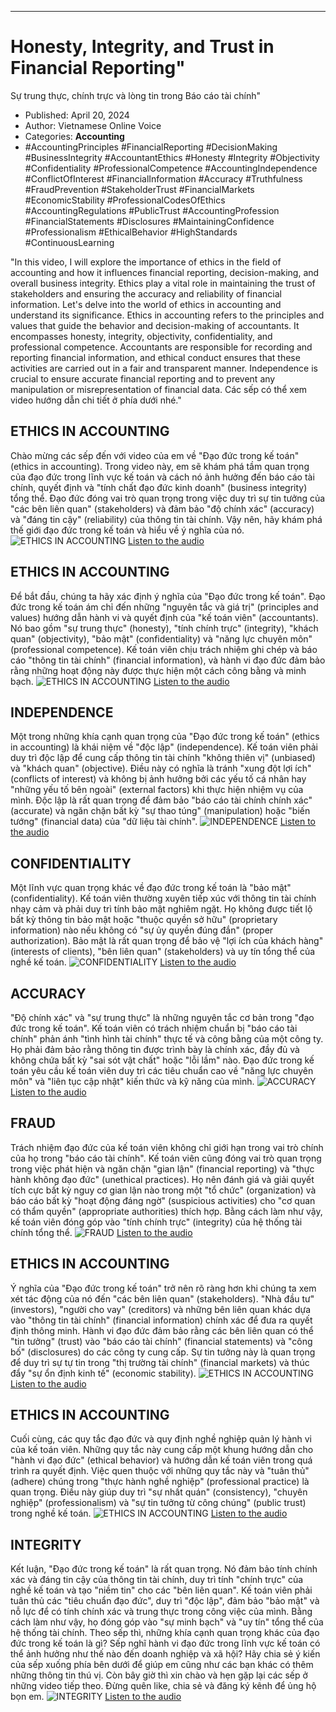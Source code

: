 
---

# Honesty, Integrity, and Trust in Financial Reporting"
Sự trung thực, chính trực và lòng tin trong Báo cáo tài chính"

- Published: April 20, 2024
- Author: Vietnamese Online Voice
- Categories: **Accounting**
- #AccountingPrinciples #FinancialReporting #DecisionMaking #BusinessIntegrity #AccountantEthics #Honesty #Integrity #Objectivity #Confidentiality #ProfessionalCompetence #AccountingIndependence #ConflictOfInterest #FinancialInformation #Accuracy #Truthfulness #FraudPrevention #StakeholderTrust #FinancialMarkets #EconomicStability #ProfessionalCodesOfEthics #AccountingRegulations #PublicTrust #AccountingProfession #FinancialStatements #Disclosures #MaintainingConfidence #Professionalism #EthicalBehavior #HighStandards #ContinuousLearning

"In this video, I will explore the importance of ethics in the field of accounting and how it influences financial reporting, decision-making, and overall business integrity. Ethics play a vital role in maintaining the trust of stakeholders and ensuring the accuracy and reliability of financial information. Let's delve into the world of ethics in accounting and understand its significance. Ethics in accounting refers to the principles and values that guide the behavior and decision-making of accountants. It encompasses honesty, integrity, objectivity, confidentiality, and professional competence. Accountants are responsible for recording and reporting financial information, and ethical conduct ensures that these activities are carried out in a fair and transparent manner. Independence is crucial to ensure accurate financial reporting and to prevent any manipulation or misrepresentation of financial data. Các sếp có thể xem video hướng dẫn chi tiết ở phía dưới nhé."


## ETHICS IN ACCOUNTING

Chào mừng các sếp đến với video của em về "Đạo đức trong kế toán" (ethics in accounting). Trong video này, em sẽ khám phá tầm quan trọng của đạo đức trong lĩnh vực kế toán và cách nó ảnh hưởng đến báo cáo tài chính, quyết định và "tính chất đạo đức kinh doanh" (business integrity) tổng thể. Đạo đức đóng vai trò quan trọng trong việc duy trì sự tin tưởng của "các bên liên quan" (stakeholders) và đảm bảo "độ chính xác" (accuracy) và "đáng tin cậy" (reliability) của thông tin tài chính. Vậy nên, hãy khám phá thế giới đạo đức trong kế toán và hiểu về ý nghĩa của nó.
![ETHICS IN ACCOUNTING](https://http-archiver-apis-production-80.schnworks.com/storage/images/transitions/2024-04-20/transition--23945460700-Montserrat-Black-880E4F.jpg)
[Listen to the audio](https://http-archiver-apis-production-80.schnworks.com/storage/audio/file-4580199103.mp3)



## ETHICS IN ACCOUNTING

Để bắt đầu, chúng ta hãy xác định ý nghĩa của "Đạo đức trong kế toán". Đạo đức trong kế toán ám chỉ đến những "nguyên tắc và giá trị" (principles and values) hướng dẫn hành vi và quyết định của "kế toán viên" (accountants). Nó bao gồm "sự trung thực" (honesty), "tính chính trực" (integrity), "khách quan" (objectivity), "bảo mật" (confidentiality) và "năng lực chuyên môn" (professional competence). Kế toán viên chịu trách nhiệm ghi chép và báo cáo "thông tin tài chính" (financial information), và hành vi đạo đức đảm bảo rằng những hoạt động này được thực hiện một cách công bằng và minh bạch.
![ETHICS IN ACCOUNTING](https://http-archiver-apis-production-80.schnworks.com/storage/images/transitions/2024-04-20/transition--47686231549-Montserrat-Regular-7B1FA2.jpg)
[Listen to the audio](https://http-archiver-apis-production-80.schnworks.com/storage/audio/file-10719773085.mp3)



## INDEPENDENCE

Một trong những khía cạnh quan trọng của "Đạo đức trong kế toán" (ethics in accounting) là khái niệm về "độc lập" (independence). Kế toán viên phải duy trì độc lập để cung cấp thông tin tài chính "không thiên vị" (unbiased) và "khách quan" (objective). Điều này có nghĩa là tránh "xung đột lợi ích" (conflicts of interest) và không bị ảnh hưởng bởi các yếu tố cá nhân hay "những yếu tố bên ngoài" (external factors) khi thực hiện nhiệm vụ của mình. Độc lập là rất quan trọng để đảm bảo "báo cáo tài chính chính xác" (accurate) và ngăn chặn bất kỳ "sự thao túng" (manipulation) hoặc "biến tướng" (financial data) của "dữ liệu tài chính".
![INDEPENDENCE](https://http-archiver-apis-production-80.schnworks.com/storage/images/transitions/2024-04-20/transition-45550777597-Montserrat-Black-1A237E.jpg)
[Listen to the audio](https://http-archiver-apis-production-80.schnworks.com/storage/audio/file-63059481632.mp3)



## CONFIDENTIALITY

Một lĩnh vực quan trọng khác về đạo đức trong kế toán là "bảo mật" (confidentiality). Kế toán viên thường xuyên tiếp xúc với thông tin tài chính nhạy cảm và phải duy trì tính bảo mật nghiêm ngặt. Họ không được tiết lộ bất kỳ thông tin bảo mật hoặc "thuộc quyền sở hữu" (proprietary information) nào nếu không có "sự ủy quyền đúng đắn" (proper authorization). Bảo mật là rất quan trọng để bảo vệ "lợi ích của khách hàng" (interests of clients), "bên liên quan" (stakeholders) và uy tín tổng thể của nghề kế toán.
![CONFIDENTIALITY](https://http-archiver-apis-production-80.schnworks.com/storage/images/transitions/2024-04-20/transition--39234324077-Montserrat-Regular-004895.jpg)
[Listen to the audio](https://http-archiver-apis-production-80.schnworks.com/storage/audio/file-11830335937.mp3)



## ACCURACY

"Độ chính xác" và "sự trung thực" là những nguyên tắc cơ bản trong "đạo đức trong kế toán". Kế toán viên có trách nhiệm chuẩn bị "báo cáo tài chính" phản ánh "tình hình tài chính" thực tế và công bằng của một công ty. Họ phải đảm bảo rằng thông tin được trình bày là chính xác, đầy đủ và không chứa bất kỳ "sai sót vật chất" hoặc "lỗi lầm" nào. Đạo đức trong kế toán yêu cầu kế toán viên duy trì các tiêu chuẩn cao về "năng lực chuyên môn" và "liên tục cập nhật" kiến thức và kỹ năng của mình.
![ACCURACY](https://http-archiver-apis-production-80.schnworks.com/storage/images/transitions/2024-04-20/transition--81516781532-Montserrat-Regular-9C27B0.jpg)
[Listen to the audio](https://http-archiver-apis-production-80.schnworks.com/storage/audio/file-30908246787.mp3)



## FRAUD

Trách nhiệm đạo đức của kế toán viên không chỉ giới hạn trong vai trò chính của họ trong "báo cáo tài chính". Kế toán viên cũng đóng vai trò quan trọng trong việc phát hiện và ngăn chặn "gian lận" (financial reporting) và "thực hành không đạo đức" (unethical practices). Họ nên đánh giá và giải quyết tích cực bất kỳ nguy cơ gian lận nào trong một "tổ chức" (organization) và báo cáo bất kỳ "hoạt động đáng ngờ" (suspicious activities) cho "cơ quan có thẩm quyền" (appropriate authorities) thích hợp. Bằng cách làm như vậy, kế toán viên đóng góp vào "tính chính trực" (integrity) của hệ thống tài chính tổng thể.
![FRAUD](https://http-archiver-apis-production-80.schnworks.com/storage/images/transitions/2024-04-20/transition-7243477620-Montserrat-Bold-880E4F.jpg)
[Listen to the audio](https://http-archiver-apis-production-80.schnworks.com/storage/audio/file-10474417067.mp3)



## ETHICS IN ACCOUNTING

Ý nghĩa của "Đạo đức trong kế toán" trở nên rõ ràng hơn khi chúng ta xem xét tác động của nó đến "các bên liên quan" (stakeholders). "Nhà đầu tư" (investors), "người cho vay" (creditors) và những bên liên quan khác dựa vào "thông tin tài chính" (financial information) chính xác để đưa ra quyết định thông minh. Hành vi đạo đức đảm bảo rằng các bên liên quan có thể "tin tưởng" (trust) vào "báo cáo tài chính" (financial statements) và "công bố" (disclosures) do các công ty cung cấp. Sự tin tưởng này là quan trọng để duy trì sự tự tin trong "thị trường tài chính" (financial markets) và thúc đẩy "sự ổn định kinh tế" (economic stability).
![ETHICS IN ACCOUNTING](https://http-archiver-apis-production-80.schnworks.com/storage/images/transitions/2024-04-20/transition-12070292976-Montserrat-Medium-880E4F.jpg)
[Listen to the audio](https://http-archiver-apis-production-80.schnworks.com/storage/audio/file-5647021144.mp3)



## ETHICS IN ACCOUNTING

Cuối cùng, các quy tắc đạo đức và quy định nghề nghiệp quản lý hành vi của kế toán viên. Những quy tắc này cung cấp một khung hướng dẫn cho "hành vi đạo đức" (ethical behavior) và hướng dẫn kế toán viên trong quá trình ra quyết định. Việc quen thuộc với những quy tắc này và "tuân thủ" (adhere) chúng trong "thực hành nghề nghiệp" (professional practice) là quan trọng. Điều này giúp duy trì "sự nhất quán" (consistency), "chuyên nghiệp" (professionalism) và "sự tin tưởng từ công chúng" (public trust) trong nghề kế toán.
![ETHICS IN ACCOUNTING](https://http-archiver-apis-production-80.schnworks.com/storage/images/transitions/2024-04-20/transition-17614149359-Montserrat-Thin-1A237E.jpg)
[Listen to the audio](https://http-archiver-apis-production-80.schnworks.com/storage/audio/file-3097329918.mp3)



## INTEGRITY

Kết luận, "Đạo đức trong kế toán" là rất quan trọng. Nó đảm bảo tính chính xác và đáng tin cậy của thông tin tài chính, duy trì tính "chính trực" của nghề kế toán và tạo "niềm tin" cho các "bên liên quan". Kế toán viên phải tuân thủ các "tiêu chuẩn đạo đức", duy trì "độc lập", đảm bảo "bảo mật" và nỗ lực để có tính chính xác và trung thực trong công việc của mình. Bằng cách làm như vậy, họ đóng góp vào "sự minh bạch" và "uy tín" tổng thể của hệ thống tài chính.
Theo sếp thì, những khía cạnh quan trọng khác của đạo đức trong kế toán là gì? Sếp nghĩ hành vi đạo đức trong lĩnh vực kế toán có thể ảnh hưởng như thế nào đến doanh nghiệp và xã hội? Hãy chia sẻ ý kiến của sếp xuống phía bên dưới để giúp em cũng như các bạn khác có thêm những thông tin thú vị. Còn bây giờ thì xin chào và hẹn gặp lại các sếp ở những video tiếp theo. Đừng quên like, chia sẻ và đăng ký kênh để ủng hộ bọn em.
![INTEGRITY](https://http-archiver-apis-production-80.schnworks.com/storage/images/transitions/2024-04-20/transition--27292683744-Montserrat-Black-283593.jpg)
[Listen to the audio](https://http-archiver-apis-production-80.schnworks.com/storage/audio/file-90517845624.mp3)

